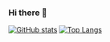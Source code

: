 ### Hi there 👋

[![GitHub stats](https://github-readme-stats.vercel.app/api?username=LoremLipsum&show_icons=true&theme=radical)](https://github.com/anuraghazra/github-readme-stats)
[![Top Langs](https://github-readme-stats.vercel.app/api/top-langs/?username=LoremLipsum&layout=compact&show_icons=true&theme=radical)](https://github.com/anuraghazra/github-readme-stats)
